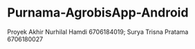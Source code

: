 # Purnama-AgrobisApp-Android
Proyek Akhir Nurhilal Hamdi 6706184019; Surya Trisna Pratama 6706180027
